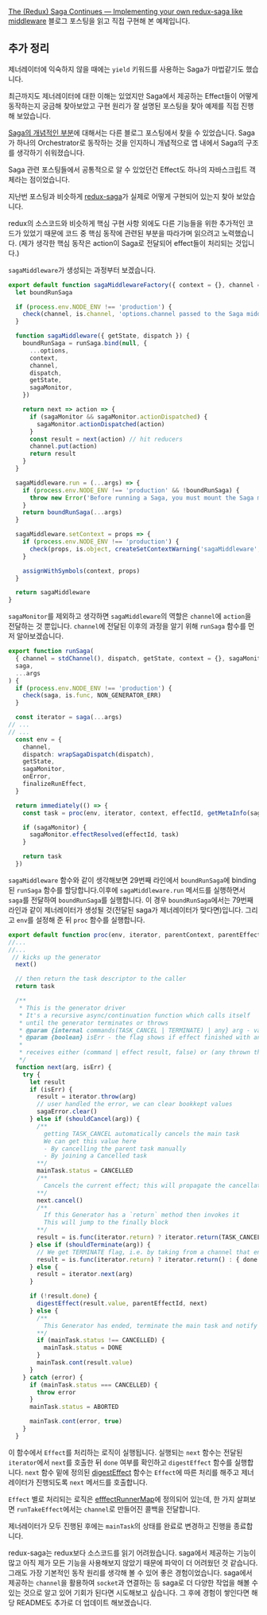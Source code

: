 [The (Redux) Saga Continues — Implementing your own redux-saga like middleware](https://medium.com/agency04/the-redux-saga-continues-implementing-your-own-redux-saga-like-middleware-f93a23ed840) 블로그 포스팅을 읽고 직접 구현해 본 예제입니다.


## 추가 정리

제너레이터에 익숙하지 않을 때에는 `yield` 키워드를 사용하는 Saga가 마법같기도 했습니다.

최근까지도 제너레이터에 대한 이해는 있었지만 Saga에서 제공하는 Effect들이 어떻게 동작하는지 궁금해 찾아보았고 구현 원리가 잘 설명된 포스팅을 찾아 예제를 직접 진행해 보았습니다.

[Saga의 개념적인 부분](https://so-so.dev/pattern/saga-pattern-with-redux-saga/)에 대해서는 다른 블로그 포스팅에서 찾을 수 있었습니다. Saga가 하나의 Orchestrator로 동작하는 것을 인지하니 개념적으로 앱 내에서 Saga의 구조를 생각하기 쉬워졌습니다.

Saga 관련 포스팅들에서 공통적으로 알 수 있었던건 Effect도 하나의 자바스크립트 객체라는 점이었습니다.

지난번 포스팅과 비슷하게 [redux-saga](https://github.com/redux-saga/redux-saga)가 실제로 어떻게 구현되어 있는지 찾아 보았습니다.

redux의 소스코드와 비슷하게 핵심 구현 사항 외에도 다른 기능들을 위한 추가적인 코드가 있었기 때문에 코드 중 핵심 동작에 관련된 부분을 따라가며 읽으려고 노력했습니다. (제가 생각한 핵심 동작은 action이 Saga로 전달되어 effect들이 처리되는 것입니다.)

`sagaMiddleware`가 생성되는 과정부터 보겠습니다.

```ts
export default function sagaMiddlewareFactory({ context = {}, channel = stdChannel(), sagaMonitor, ...options } = {}) {
  let boundRunSaga

  if (process.env.NODE_ENV !== 'production') {
    check(channel, is.channel, 'options.channel passed to the Saga middleware is not a channel')
  }

  function sagaMiddleware({ getState, dispatch }) {
    boundRunSaga = runSaga.bind(null, {
      ...options,
      context,
      channel,
      dispatch,
      getState,
      sagaMonitor,
    })

    return next => action => {
      if (sagaMonitor && sagaMonitor.actionDispatched) {
        sagaMonitor.actionDispatched(action)
      }
      const result = next(action) // hit reducers
      channel.put(action)
      return result
    }
  }

  sagaMiddleware.run = (...args) => {
    if (process.env.NODE_ENV !== 'production' && !boundRunSaga) {
      throw new Error('Before running a Saga, you must mount the Saga middleware on the Store using applyMiddleware')
    }
    return boundRunSaga(...args)
  }

  sagaMiddleware.setContext = props => {
    if (process.env.NODE_ENV !== 'production') {
      check(props, is.object, createSetContextWarning('sagaMiddleware', props))
    }

    assignWithSymbols(context, props)
  }

  return sagaMiddleware
}
```

`sagaMonitor`를 제외하고 생각하면 `sagaMiddleware`의 역할은 `channel`에 `action`을 전달하는 것 뿐입니다. `channel`에 전달된 이후의 과정을 알기 위해 `runSaga` 함수를 먼저 알아보겠습니다.

```ts
export function runSaga(
  { channel = stdChannel(), dispatch, getState, context = {}, sagaMonitor, effectMiddlewares, onError = logError },
  saga,
  ...args
) {
  if (process.env.NODE_ENV !== 'production') {
    check(saga, is.func, NON_GENERATOR_ERR)
  }

  const iterator = saga(...args)
// ...
// ...
  const env = {
    channel,
    dispatch: wrapSagaDispatch(dispatch),
    getState,
    sagaMonitor,
    onError,
    finalizeRunEffect,
  }

  return immediately(() => {
    const task = proc(env, iterator, context, effectId, getMetaInfo(saga), /* isRoot */ true, undefined)

    if (sagaMonitor) {
      sagaMonitor.effectResolved(effectId, task)
    }

    return task
  })
```

`sagaMiddleware` 함수와 같이 생각해보면 29번째 라인에서 `boundRunSaga`에 binding 된 `runSaga` 함수를 할당합니다.이후에 `sagaMiddleware.run` 메서드를 실행하면서 `saga`를 전달하여 `boundRunSaga`를 실행합니다. 이 경우 `boundRunSaga`에서는 79번째 라인과 같이 제너레이터가 생성될 것(전달된 saga가 제너레이터가 맞다면)입니다. 그리고 `env`를 설정해 준 뒤 `proc` 함수를 실행합니다.

```ts
export default function proc(env, iterator, parentContext, parentEffectId, meta, isRoot, cont) {
//...
//...
 // kicks up the generator
  next()

  // then return the task descriptor to the caller
  return task

  /**
   * This is the generator driver
   * It's a recursive async/continuation function which calls itself
   * until the generator terminates or throws
   * @param {internal commands(TASK_CANCEL | TERMINATE) | any} arg - value, generator will be resumed with.
   * @param {boolean} isErr - the flag shows if effect finished with an error
   *
   * receives either (command | effect result, false) or (any thrown thing, true)
   */
  function next(arg, isErr) {
    try {
      let result
      if (isErr) {
        result = iterator.throw(arg)
        // user handled the error, we can clear bookkept values
        sagaError.clear()
      } else if (shouldCancel(arg)) {
        /**
          getting TASK_CANCEL automatically cancels the main task
          We can get this value here
          - By cancelling the parent task manually
          - By joining a Cancelled task
        **/
        mainTask.status = CANCELLED
        /**
          Cancels the current effect; this will propagate the cancellation down to any called tasks
        **/
        next.cancel()
        /**
          If this Generator has a `return` method then invokes it
          This will jump to the finally block
        **/
        result = is.func(iterator.return) ? iterator.return(TASK_CANCEL) : { done: true, value: TASK_CANCEL }
      } else if (shouldTerminate(arg)) {
        // We get TERMINATE flag, i.e. by taking from a channel that ended using `take` (and not `takem` used to trap End of channels)
        result = is.func(iterator.return) ? iterator.return() : { done: true }
      } else {
        result = iterator.next(arg)
      }

      if (!result.done) {
        digestEffect(result.value, parentEffectId, next)
      } else {
        /**
          This Generator has ended, terminate the main task and notify the fork queue
        **/
        if (mainTask.status !== CANCELLED) {
          mainTask.status = DONE
        }
        mainTask.cont(result.value)
      }
    } catch (error) {
      if (mainTask.status === CANCELLED) {
        throw error
      }
      mainTask.status = ABORTED

      mainTask.cont(error, true)
    }
  }
```

이 함수에서 `Effect`를 처리하는 로직이 실행됩니다. 
실행되는 `next` 함수는 전달된 `iterator`에서 `next`를 호출한 뒤 `done` 여부를 확인하고 `digestEffect` 함수를 실행합니다.
`next` 함수 밑에 정의된 [digestEffect](https://github.com/redux-saga/redux-saga/blob/master/packages/core/src/internal/proc.js#L155) 함수는 `Effect`에 따른 처리를 해주고 제너레이터가 진행되도록 `next` 메서드를 호출합니다.

`Effect` 별로 처리되는 로직은 [efffectRunnerMap](https://github.com/redux-saga/redux-saga/blob/master/packages/core/src/internal/effectRunnerMap.js)에 정의되어 있는데, 한 가지 살펴보면 `runTakeEffect`에서는 `channel`로 만들어진 콜백을 전달합니다.

제너레이터가 모두 진행된 후에는 `mainTask`의 상태를 완료로 변경하고 진행을 종료합니다.

redux-saga는 redux보다 소스코드를 읽기 어려웠습니다. saga에서 제공하는 기능이 많고 아직 제가 모든 기능을 사용해보지 않았기 때문에 파악이 더 어려웠던 것 같습니다. 그래도 가장 기본적인 동작 원리를 생각해 볼 수 있어 좋은 경험이었습니다. saga에서 제공하는 `channel`을 활용하여 `socket`과 연결하는 등 saga로 더 다양한 작업을 해볼 수 있는 것으로 알고 있어 기회가 된다면 시도해보고 싶습니다. 
그 후에 경험이 쌓인다면 해당 README도 추가로 더 업데이트 해보겠습니다.

